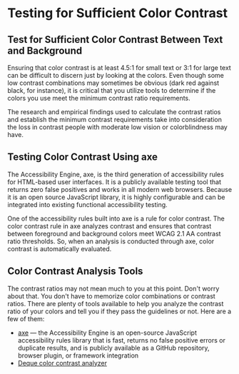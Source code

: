 # Testing for Sufficient Color Contrast

## Test for Sufficient Color Contrast Between Text and Background

Ensuring that color contrast is at least 4.5:1 for small text or 3:1 for large text can be difficult to discern just by looking at the colors. Even though some low contrast combinations may sometimes be obvious (dark red against black, for instance), it is critical that you utilize tools to determine if the colors you use meet the minimum contrast ratio requirements.

The research and empirical findings used to calculate the contrast ratios and establish the minimum contrast requirements take into consideration the loss in contrast people with moderate low vision or colorblindness may have.

## Testing Color Contrast Using axe

The Accessibility Engine, axe, is the third generation of accessibility rules for HTML-based user interfaces. It is a publicly available testing tool that returns zero false positives and works in all modern web browsers. Because it is an open source JavaScript library, it is highly configurable and can be integrated into existing functional accessibility testing.

One of the accessibility rules built into axe is a rule for color contrast. The color contrast rule in axe analyzes contrast and ensures that contrast between foreground and background colors meet WCAG 2.1 AA contrast ratio thresholds. So, when an analysis is conducted through axe, color contrast is automatically evaluated.

## Color Contrast Analysis Tools

The contrast ratios may not mean much to you at this point. Don't worry about that. You don't have to memorize color combinations or contrast ratios. There are plenty of tools available to help you analyze the contrast ratio of your colors and tell you if they pass the guidelines or not. Here are a few of them:

- [axe](http://www.deque.com/products/axe/) — the Accessibility Engine is an open-source JavaScript accessibility rules library that is fast, returns no false positive errors or duplicate results, and is publicly available as a GitHub repository, browser plugin, or framework integration
- [Deque color contrast analyzer](https://dequeuniversity.com/color-contrast)
